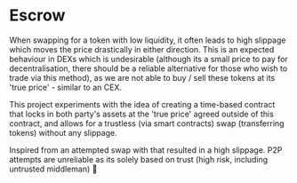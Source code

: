 # Escrow

When swapping for a token with low liquidity, it often leads to high slippage which moves the price drastically in either direction. This is an expected behaviour in DEXs which is undesirable (although its a small price to pay for decentralisation, there should be a reliable alternative for those who wish to trade via this method), as we are not able to buy / sell these tokens at its 'true price' - similar to an CEX.

This project experiments with the idea of creating a time-based contract that locks in both party's assets at the 'true price' agreed outside of this contract, and allows for a trustless (via smart contracts) swap (transferring tokens) without any slippage.

Inspired from an attempted swap with that resulted in a high slippage. P2P attempts are unreliable as its solely based on trust (high risk, including untrusted middleman) 🥲


